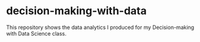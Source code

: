 # decision-making-with-data
This repository shows the data analytics I produced for my Decision-making with Data Science class.
